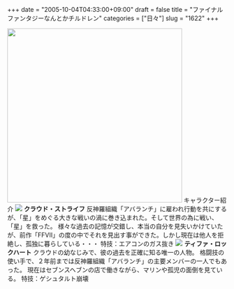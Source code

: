+++
date = "2005-10-04T04:33:00+09:00"
draft = false
title = "ファイナルファンタジーなんとかチルドレン"
categories = ["日々"]
slug = "1622"
+++

<img src="http://ieiriblog.img.jugem.jp/20050828_53479.jpg" alt="" width="400"  class="pict" />
キャラクター紹介
<img src="http://ieiriblog.img.jugem.jp/20051004_73608.jpg">
<b>クラウド・ストライフ</b>
反神羅組織「アバランチ」に雇われ行動を共にするが、「星」をめぐる大きな戦いの渦に巻き込まれた。そして世界の為に戦い、「星」を救った。
様々な過去の記憶が交錯し、本当の自分を見失いかけていたが、前作「FFVII」の度の中でそれを見出す事ができた。しかし現在は他人を拒絶し、孤独に暮らしている・・・
特技：エアコンのガス抜き
<img src="http://ieiriblog.img.jugem.jp/20051004_73609.jpg">
<b>ティファ・ロックハート</b>
クラウドの幼なじみで、彼の過去を正確に知る唯一の人物。
格闘技の使い手で、２年前までは反神羅組織「アバランチ」の主要メンバーの一人でもあった。
現在はセブンスヘブンの店で働きながら、マリンや孤児の面倒を見ている。
特技：ゲシュタルト崩壊
